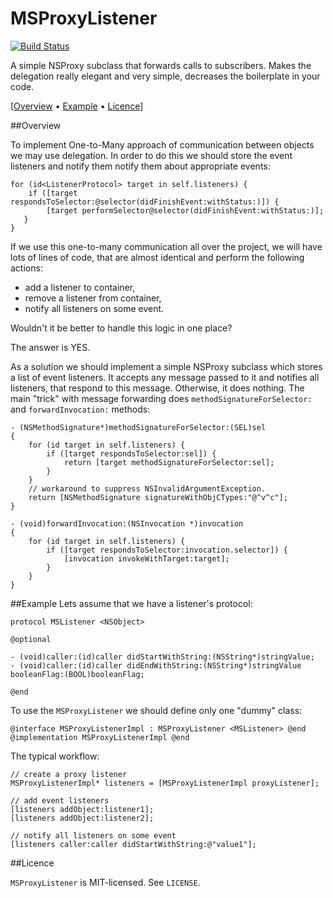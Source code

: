MSProxyListener
===============
[![Build Status](https://travis-ci.org/nullp0inter/MSProxyListener.svg?branch=master)](https://travis-ci.org/nullp0inter/MSProxyListener)

A simple NSProxy subclass that forwards calls to subscribers. Makes the delegation 
really elegant and very simple, decreases the boilerplate in your code.

[[Overview](#overview) &bull; [Example](#example) &bull; [Licence](#licence)] 

##<a name="overview"></a>Overview

To implement One-to-Many approach of communication between objects we may use delegation. In order to do this we should store the event listeners and notify them notify them about appropriate events:

    for (id<ListenerProtocol> target in self.listeners) {
        if ([target respondsToSelector:@selector(didFinishEvent:withStatus:)]) {
            [target performSelector@selector(didFinishEvent:withStatus:)];
       }
    }

If we use this one-to-many communication all over the project, we will have lots of lines of code, that are almost identical and perform the following actions:

*  add a listener to container,
*  remove a listener from container,
*  notify all listeners on some event.

Wouldn't it be better to handle this logic in one place?

The answer is YES. 

As a solution we should implement a simple NSProxy subclass which stores a list of event listeners. It accepts any message passed to it and notifies all listeners, that respond to this message. Otherwise, it does nothing. The main "trick" with message forwarding does `methodSignatureForSelector:` and `forwardInvocation:` methods:

	- (NSMethodSignature*)methodSignatureForSelector:(SEL)sel
	{
	    for (id target in self.listeners) {
	        if ([target respondsToSelector:sel]) {
	            return [target methodSignatureForSelector:sel];
	        }
	    }
	    // workaround to suppress NSInvalidArgumentException.
	    return [NSMethodSignature signatureWithObjCTypes:"@^v^c"];
	}
	
	- (void)forwardInvocation:(NSInvocation *)invocation
	{
	    for (id target in self.listeners) {
	        if ([target respondsToSelector:invocation.selector]) {
	            [invocation invokeWithTarget:target];
	        }
	    }
	}
	
##<a name="example"></a>Example
Lets assume that we have a listener's protocol:

	protocol MSListener <NSObject>
	
	@optional
	
	- (void)caller:(id)caller didStartWithString:(NSString*)stringValue;
	- (void)caller:(id)caller didEndWithString:(NSString*)stringValue booleanFlag:(BOOL)booleanFlag;
	
	@end	

To use the `MSProxyListener` we should define only one "dummy" class:

	@interface MSProxyListenerImpl : MSProxyListener <MSListener> @end
	@implementation MSProxyListenerImpl @end
	
The typical workflow:

	// create a proxy listener
	MSProxyListenerImpl* listeners = [MSProxyListenerImpl proxyListener];
	
	// add event listeners
	[listeners addObject:listener1];
	[listeners addObject:listener2];
	
	// notify all listeners on some event
	[listeners caller:caller didStartWithString:@"value1"];

 
##<a name="licence"></a>Licence

`MSProxyListener` is MIT-licensed. See `LICENSE`. 